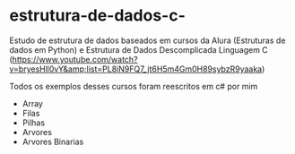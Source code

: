 # estrutura-de-dados-c-

Estudo de estrutura de dados baseados em cursos da Alura (Estruturas de dados em Python)
e Estrutura de Dados Descomplicada Linguagem C 
(https://www.youtube.com/watch?v=bryesHll0vY&amp;list=PL8iN9FQ7_jt6H5m4Gm0H89sybzR9yaaka) 

Todos os exemplos desses cursos foram reescritos em c# por mim

- Array
- Filas
- Pilhas
- Arvores
- Arvores Binarias
